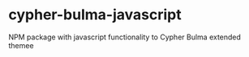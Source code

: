 # cypher-bulma-javascript
NPM package with javascript functionality to Cypher Bulma extended themee
